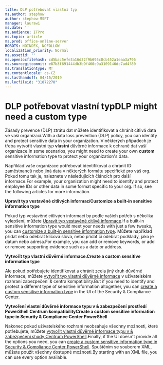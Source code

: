 ```yaml
---
title: DLP potřebovat vlastní typ
ms.author: stephow
author: stephow-MSFT
manager: laurawi
ms.date: ''
ms.audience: ITPro
ms.topic: article
ms.prod: office-online-server
ROBOTS: NOINDEX, NOFOLLOW
localization_priority: Normal
ms.assetid: ''
ms.openlocfilehash: cd5bac5efe3a16d32f9b695c8cb452a1eaa3a796
ms.sourcegitcommit: e87b3f691444db3b9f460c9a3109146dc7ad4f80
ms.translationtype: MT
ms.contentlocale: cs-CZ
ms.lasthandoff: 04/15/2019
ms.locfileid: "31872278"
---
```

# <a name="dlp-might-need-a-custom-type"></a><span data-ttu-id="038b9-102">DLP potřebovat vlastní typ</span><span class="sxs-lookup"><span data-stu-id="038b9-102">DLP might need a custom type</span></span>

<span data-ttu-id="038b9-103">Zásady prevence (DLP) ztrátu dat můžete identifikovat a chránit citlivá data ve vaší organizaci.</span><span class="sxs-lookup"><span data-stu-id="038b9-103">With a data loss prevention (DLP) policy, you can identify and protect sensitive data in your organization.</span></span> <span data-ttu-id="038b9-104">V některých případech je třeba vytvořit vlastní typ **vlastní** důvěrné informace k ochraně dat vaší organizace.</span><span class="sxs-lookup"><span data-stu-id="038b9-104">In some scenarios, you might need to create your own **custom** sensitive information type to protect your organization's data.</span></span>

<span data-ttu-id="038b9-105">Například vaše organizace potřebovat identifikovat a chránit ID zaměstnanců nebo jiná data v některých formátu specifické pro váš org. Pokud tomu tak je, naleznete v následujících článcích pro další informace.</span><span class="sxs-lookup"><span data-stu-id="038b9-105">For example, your organization might need to identify and protect employee IDs or other data in some format specific to your org. If so, see the following articles for more information.</span></span> 
  
 <span data-ttu-id="038b9-106">**Upravit typ vestavěné citlivých informací**</span><span class="sxs-lookup"><span data-stu-id="038b9-106">**Customize a built-in sensitive information type**</span></span>
  
<span data-ttu-id="038b9-107">Pokud typ vestavěné citlivých informací by podle vašich potřeb s několika vylepšení, můžete [Upravit typ vestavěné citlivé informace](https://docs.microsoft.com/en-us/office365/securitycompliance/customize-a-built-in-sensitive-information-type).</span><span class="sxs-lookup"><span data-stu-id="038b9-107">If a built-in sensitive information type would meet your needs with just a few tweaks, you can [customize a built-in sensitive information type](https://docs.microsoft.com/en-us/office365/securitycompliance/customize-a-built-in-sensitive-information-type).</span></span> <span data-ttu-id="038b9-108">Můžete například přidat nebo odebrat klíčová slova, nebo přidat či odebrat podklady, jako je datum nebo adresa.</span><span class="sxs-lookup"><span data-stu-id="038b9-108">For example, you can add or remove keywords, or add or remove supporting evidence such as a date or address.</span></span>
  
 <span data-ttu-id="038b9-109">**Vytvořit typ vlastní důvěrné informace.**</span><span class="sxs-lookup"><span data-stu-id="038b9-109">**Create a custom sensitive information type**</span></span>
  
<span data-ttu-id="038b9-110">Ale pokud potřebujete identifikovat a chránit zcela jiný druh důvěrné informace, můžete [vytvořit typ vlastní důvěrné informace](https://docs.microsoft.com/en-us/office365/securitycompliance/create-a-custom-sensitive-information-type) v uživatelském rozhraní zabezpečení & centra kompatibility.</span><span class="sxs-lookup"><span data-stu-id="038b9-110">But if you need to identify and protect a different type of sensitive information altogether, you can [create a custom sensitive information type](https://docs.microsoft.com/en-us/office365/securitycompliance/create-a-custom-sensitive-information-type) in the UI of the Security & Compliance Center.</span></span> 
  
<span data-ttu-id="038b9-111">**Vytvoření vlastní důvěrné informace typu v & zabezpečení prostředí PowerShell Centrum kompatibility**</span><span class="sxs-lookup"><span data-stu-id="038b9-111">**Create a custom sensitive information type in Security & Compliance Center PowerShell**</span></span>

<span data-ttu-id="038b9-112">Nakonec pokud uživatelského rozhraní neobsahuje všechny možnosti, které potřebujete, můžete [vytvořit vlastní důvěrné informace typu v & zabezpečení shody Centrum PowerShell](https://docs.microsoft.com/en-us/office365/securitycompliance/create-a-custom-sensitive-information-type-in-scc-powershell).</span><span class="sxs-lookup"><span data-stu-id="038b9-112">Finally, if the UI doesn't provide all the options you need, you can [create a custom sensitive information type in Security & Compliance Center PowerShell](https://docs.microsoft.com/en-us/office365/securitycompliance/create-a-custom-sensitive-information-type-in-scc-powershell).</span></span> <span data-ttu-id="038b9-113">Spuštěním se souborem XML, můžete použít všechny dostupné možnosti.</span><span class="sxs-lookup"><span data-stu-id="038b9-113">By starting with an XML file, you can use every option available.</span></span>

    
